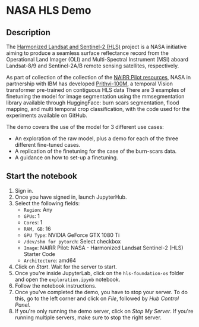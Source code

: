 # NASA HLS Demo

## Description

The [Harmonized Landsat and Sentinel-2 (HLS)](https://hls.gsfc.nasa.gov) project is a NASA initiative aiming to produce a seamless surface reflectance record from the Operational Land Imager (OLI) and Multi-Spectral Instrument (MSI) aboard Landsat-8/9 and Sentinel-2A/B remote sensing satellites, respectively.

As part of collection of the collection of the [NAIRR Pilot resources](https://nairrpilot.org/pilot-resources), NASA in partnership with IBM has developed [Prithvi-100M](https://huggingface.co/ibm-nasa-geospatial/Prithvi-100M), a temporal Vision transformer pre-trained on contiguous HLS data There are 3 examples of finetuning the model for image segmentation using the mmsegmentation library available through HuggingFace: burn scars segmentation, flood mapping, and multi temporal crop classification, with the code used for the experiments available on GitHub.

The demo covers the use of the model for 3 different use cases:

* An exploration of the raw model, plus a demo for each of the three different fine-tuned cases. 
* A replication of the finetuning for the case of the burn-scars data.
* A guidance on how to set-up a finetuning.

## Start the notebook

1. Sign in.
2. Once you have signed in, launch JupyterHub.
3. Select the following fields:
    * `Region`: Any
    * `GPUs`: 1
    * `Cores`: 1
    * `RAM, GB`: 16
    * `GPU Type`: NVIDIA GeForce GTX 1080 Ti 
    * `/dev/shm for pytorch`: Select checkbox
    * `Image`: NAIRR Pilot: NASA - Harmonized Landsat Sentinel-2 (HLS) Starter Code
    * `Architecture`: amd64
4. Click on *Start*. Wait for the server to start. 
5. Once you're inside JupyterLab, click on the `hls-foundation-os` folder and open the `exploration.ipynb` notebook.  
6. Follow the notebook instructions. 
7. Once you've completed the demo, you have to stop your server. To do this, go to the left corner and click on *File*, followed by *Hub Control Panel*. 
8. If you're only running the demo server, click on *Stop My Server*. If you're running multiple servers, make sure to stop the right server. 


